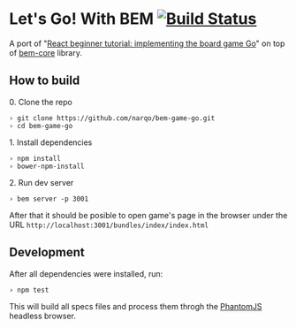 # Let's Go! With BEM [![Build Status](https://travis-ci.org/narqo/bem-game-go.svg?branch=master)](https://travis-ci.org/narqo/bem-game-go)

A port of "[React beginner tutorial: implementing the board game Go][1]" on top of [bem-core][1] library.

## How to build

0\. Clone the repo

```
› git clone https://github.com/narqo/bem-game-go.git
› cd bem-game-go
```

1\. Install dependencies

```
› npm install
› bower-npm-install
```

2\. Run dev server

```
› bem server -p 3001
```

After that it should be posible to open game's page in the browser under the URL `http://localhost:3001/bundles/index/index.html`

## Development

After all dependencies were installed, run:

```
› npm test
```

This will build all specs files and process them throgh the [PhantomJS][3] headless browser.

[1]: http://cjlarose.com/2014/01/09/react-board-game-tutorial.html
[2]: https://github.com/bem/bem-core/
[3]: http://phantomjs.org

